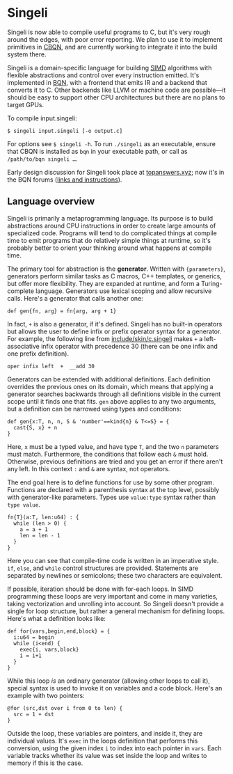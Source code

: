 # Singeli

Singeli is now able to compile useful programs to C, but it's very rough around the edges, with poor error reporting. We plan to use it to implement primitives in [CBQN](https://github.com/dzaima/CBQN), and are currently working to integrate it into the build system there.

Singeli is a domain-specific language for building [SIMD](https://en.wikipedia.org/wiki/SIMD) algorithms with flexible abstractions and control over every instruction emitted. It's implemented in [BQN](https://mlochbaum.github.io/BQN), with a frontend that emits IR and a backend that converts it to C. Other backends like LLVM or machine code are possible—it should be easy to support other CPU architectures but there are no plans to target GPUs.

To compile input.singeli:

```
$ singeli input.singeli [-o output.c]
```

For options see `$ singeli -h`. To run `./singeli` as an executable, ensure that CBQN is installed as `bqn` in your executable path, or call as `/path/to/bqn singeli …`.

Early design discussion for Singeli took place at [topanswers.xyz](https://topanswers.xyz/apl?q=1623); now it's in the BQN forums ([links and instructions](https://mlochbaum.github.io/BQN/index.html#where-can-i-find-bqn-users)).

## Language overview

Singeli is primarily a metaprogramming language. Its purpose is to build abstractions around CPU instructions in order to create large amounts of specialized code. Programs will tend to do complicated things at compile time to emit programs that do relatively simple things at runtime, so it's probably better to orient your thinking around what happens at compile time.

The primary tool for abstraction is the **generator**. Written with `{parameters}`, generators perform similar tasks as C macros, C++ templates, or generics, but offer more flexibility. They are expanded at runtime, and form a Turing-complete language. Generators use lexical scoping and allow recursive calls. Here's a generator that calls another one:

    def gen{fn, arg} = fn{arg, arg + 1}

In fact, `+` is also a generator, if it's defined. Singeli has no built-in operators but allows the user to define infix or prefix operator syntax for a generator. For example, the following line from [include/skin/c.singeli](include/skin/c.singeli) makes `+` a left-associative infix operator with precedence 30 (there can be one infix and one prefix definition).

    oper infix left  +  __add 30

Generators can be extended with additional definitions. Each definition overrides the previous ones on its domain, which means that applying a generator searches backwards through all definitions visible in the current scope until it finds one that fits. `gen` above applies to any two arguments, but a definition can be narrowed using types and conditions:

    def gen{x:T, n, n, S & 'number'==kind{n} & T<=S} = {
      cast{S, x} + n
    }

Here, `x` must be a typed value, and have type `T`, and the two `n` parameters must match. Furthermore, the conditions that follow each `&` must hold. Otherwise, previous definitions are tried and you get an error if there aren't any left. In this context `:` and `&` are syntax, not operators.

The end goal here is to define functions for use by some other program. Functions are declared with a parenthesis syntax at the top level, possibly with generator-like parameters. Types use `value:type` syntax rather than `type value`.

    fn{T}(a:T, len:u64) : {
      while (len > 0) {
        a = a + 1
        len = len - 1
      }
    }

Here you can see that compile-time code is written in an imperative style. `if`, `else`, and `while` control structures are provided. Statements are separated by newlines or semicolons; these two characters are equivalent.

If possible, iteration should be done with for-each loops. In SIMD programming these loops are very important and come in many varieties, taking vectorization and unrolling into account. So Singeli doesn't provide a single for loop structure, but rather a general mechanism for defining loops. Here's what a definition looks like:

    def for{vars,begin,end,block} = {
      i:u64 = begin
      while (i<end) {
        exec{i, vars,block}
        i = i+1
      }
    }

While this loop *is* an ordinary generator (allowing other loops to call it), special syntax is used to invoke it on variables and a code block. Here's an example with two pointers:

    @for (src,dst over i from 0 to len) {
      src = 1 + dst
    }

Outside the loop, these variables are pointers, and inside it, they are individual values. It's `exec` in the loops definition that performs this conversion, using the given index `i` to index into each pointer in `vars`. Each variable tracks whether its value was set inside the loop and writes to memory if this is the case.

